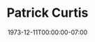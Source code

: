 ---
title: Patrick Curtis
date: 1973-12-11T00:00:00-07:00
tags:
  - eagle
description:
draft: false
---